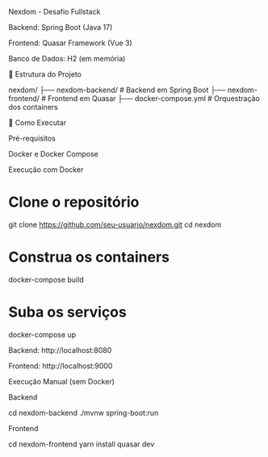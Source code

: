 Nexdom - Desafio Fullstack

Backend: Spring Boot (Java 17)

Frontend: Quasar Framework (Vue 3)

Banco de Dados: H2 (em memória)

📁 Estrutura do Projeto

nexdom/
├── nexdom-backend/      # Backend em Spring Boot
├── nexdom-frontend/     # Frontend em Quasar
├── docker-compose.yml   # Orquestração dos containers

🚀 Como Executar

Pré-requisitos

Docker e Docker Compose

Execução com Docker

# Clone o repositório
git clone https://github.com/seu-usuario/nexdom.git
cd nexdom

# Construa os containers
docker-compose build

# Suba os serviços
docker-compose up

Backend: http://localhost:8080

Frontend: http://localhost:9000

Execução Manual (sem Docker)

Backend

cd nexdom-backend
./mvnw spring-boot:run

Frontend

cd nexdom-frontend
yarn install
quasar dev